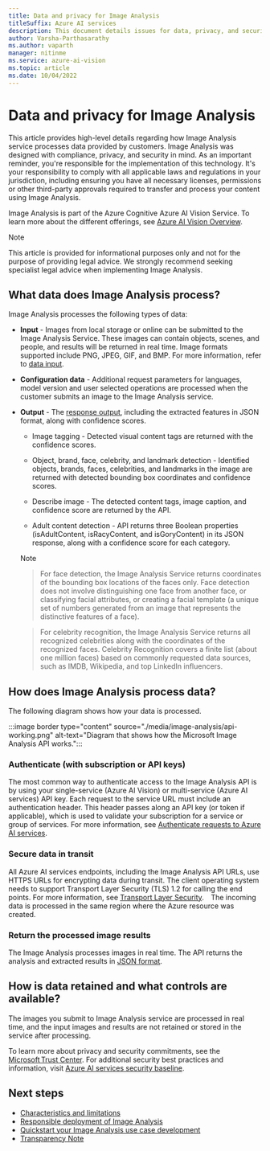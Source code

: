 ```yaml
---
title: Data and privacy for Image Analysis
titleSuffix: Azure AI services
description: This document details issues for data, privacy, and security for Image Analysis.
author: Varsha-Parthasarathy
ms.author: vaparth
manager: nitinme
ms.service: azure-ai-vision
ms.topic: article
ms.date: 10/04/2022
---
```


# Data and privacy for Image Analysis 


This article provides high-level details regarding how Image Analysis service processes data provided by customers. Image Analysis was designed with compliance, privacy, and security in mind. As an important reminder, you're responsible for the implementation of this technology. It's your responsibility to comply with all applicable laws and regulations in your jurisdiction, including ensuring you have all necessary licenses, permissions or other third-party approvals required to transfer and process your content using Image Analysis.

Image Analysis is part of the Azure Cognitive Azure AI Vision Service. To learn more about the different offerings, see [Azure AI Vision Overview](/azure/ai-services/computer-vision/overview).


>[!NOTE]
>This article is provided for informational purposes only and not for the purpose of providing legal advice. We strongly recommend seeking specialist legal advice when implementing Image Analysis.


## What data does Image Analysis process? 

Image Analysis processes the following types of data: 
* **Input** - Images from local storage or online can be submitted to the Image Analysis Service. These images can contain objects, scenes, and people, and results will be returned in real time. Image formats supported include PNG, JPEG, GIF, and BMP. For more information, refer to [data input](/azure/ai-services/computer-vision/overview-image-analysis#image-requirements). 

* **Configuration data** - Additional request parameters for languages, model version and user selected operations are processed when the customer submits an image to the Image Analysis service. 
* **Output** - The [response output](/azure/ai-services/computer-vision/overview-image-analysis), including the extracted features in JSON format, along with confidence scores.
    * Image tagging - Detected visual content tags are returned with the confidence scores. 

    * Object, brand, face, celebrity, and landmark detection - Identified objects, brands, faces, celebrities, and landmarks in the image are returned with detected bounding box coordinates and confidence scores. 

    * Describe image - The detected content tags, image caption, and confidence score are returned by the API.

    * Adult content detection - API returns three Boolean properties (isAdultContent, isRacyContent, and isGoryContent) in its JSON response, along with a confidence score for each category.


   >[!NOTE]

   > For face detection, the Image Analysis Service returns coordinates of the bounding box locations of the faces only. Face detection does not involve distinguishing one face from another face, or classifying facial attributes, or creating a facial template (a unique set of numbers generated from an image that represents the distinctive features of a face). 

   > For celebrity recognition, the Image Analysis Service returns all recognized celebrities along with the coordinates of the recognized faces. Celebrity Recognition covers a finite list (about one million faces) based on commonly requested data sources, such as IMDB, Wikipedia, and top LinkedIn influencers. 


## How does Image Analysis process data? 

The following diagram shows how your data is processed.   

:::image border type="content" source="./media/image-analysis/api-working.png" alt-text="Diagram that shows how the Microsoft Image Analysis API works.":::

### Authenticate (with subscription or API keys)

The most common way to authenticate access to the Image Analysis API is by using your single-service (Azure AI Vision) or multi-service (Azure AI services) API key. Each request to the service URL must include an authentication header. This header passes along an API key (or token if applicable), which is used to validate your subscription for a service or group of services. For more information, see [Authenticate requests to Azure AI services](/azure/ai-services/authentication?tabs=powershell).

### Secure data in transit

All Azure AI services endpoints, including the Image Analysis API URLs, use HTTPS URLs for encrypting data during transit. The client operating system needs to support Transport Layer Security (TLS) 1.2 for calling the end points. For more information, see [Transport Layer Security](/azure/ai-services/security-features?tabs=command-line%2Ccsharp#transport-layer-security-tls). The incoming data is processed in the same region where the Azure resource was created. 

### Return the processed image results

The Image Analysis processes images in real time. The API returns the analysis and extracted results in [JSON format](/azure/ai-services/computer-vision/overview-image-analysis).


## How is data retained and what controls are available? 

The images you submit to Image Analysis service are processed in real time, and the input images and results are not retained or stored in the service after processing.  

To learn more about privacy and security commitments, see the [Microsoft Trust Center](https://www.microsoft.com/trust-center).
For additional security best practices and information, visit [Azure AI services security baseline](/azure/ai-services/security-features).


## Next steps

* [Characteristics and limitations](/legal/cognitive-services/computer-vision/imageanalysis-characteristics-and-limitations)
* [Responsible deployment of Image Analysis](/legal/cognitive-services/computer-vision/imageanalysis-guidance-for-integration)
* [Quickstart your Image Analysis use case development](/azure/ai-services/computer-vision/quickstarts-sdk/image-analysis-client-library)
* [Transparency Note](/legal/cognitive-services/computer-vision/imageanalysis-transparency-note)
